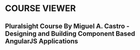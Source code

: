 # COURSE VIEWER

## Pluralsight Course By Miguel A. Castro - Designing and Building Component Based AngularJS Applications